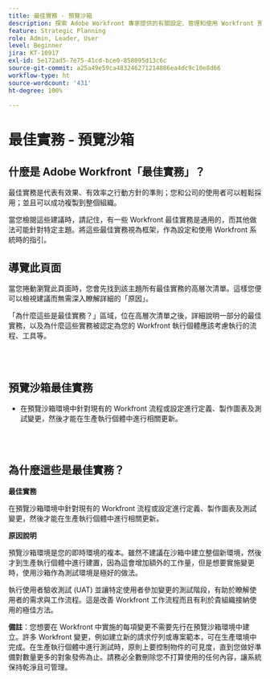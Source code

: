 ```yaml
---
title: 最佳實務 - 預覽沙箱
description: 探索 Adobe Workfront 專家提供的有關設定、管理和使用 Workfront 預覽沙箱環境的最佳實務建議。
feature: Strategic Planning
role: Admin, Leader, User
level: Beginner
jira: KT-10917
exl-id: 5e172ad5-7e75-41cd-bce0-858095d13c6c
source-git-commit: a25a49e59ca483246271214886ea4dc9c10e8d66
workflow-type: ht
source-wordcount: '431'
ht-degree: 100%

---
```


# 最佳實務 - 預覽沙箱

## 什麼是 Adobe Workfront「最佳實務」？

最佳實務是代表有效果、有效率之行動方針的準則；您和公司的使用者可以輕鬆採用；並且可以成功複製到整個組織。

當您檢閱這些建議時，請記住，有一些 Workfront 最佳實務是通用的，而其他做法可能針對特定主題。將這些最佳實務視為框架，作為設定和使用 Workfront 系統時的指引。

## 導覽此頁面

當您捲動瀏覽此頁面時，您會先找到該主題所有最佳實務的高層次清單。這樣您便可以檢視建議而無需深入瞭解詳細的「原因」。

「為什麼這些是最佳實務？」區域，位在高層次清單之後，詳細說明一部分的最佳實務，以及為什麼這些實務被認定為您的 Workfront 執行個體應該考慮執行的流程、工具等。

</br>
</br>

## 預覽沙箱最佳實務

* 在預覽沙箱環境中針對現有的 Workfront 流程或設定進行定義、製作圖表及測試變更，然後才能在生產執行個體中進行相關更新。

</br>
</br>

## 為什麼這些是最佳實務？

**最佳實務**

在預覽沙箱環境中針對現有的 Workfront 流程或設定進行定義、製作圖表及測試變更，然後才能在生產執行個體中進行相關更新。

**原因說明**

預覽沙箱環境是您的即時環境的複本。雖然不建議在沙箱中建立整個新環境，然後才到生產執行個體中進行建置，因為這會增加額外的工作量，但是想要實施變更時，使用沙箱作為測試環境是極好的做法。

執行使用者驗收測試 (UAT) 並讓特定使用者參加變更的測試階段，有助於瞭解使用者的需求與工作流程。這是改善 Workfront 工作流程而且有利於貴組織接納使用的極佳方法。


**備註**：您想要在 Workfront 中實施的每項變更不需要先行在預覽沙箱環境中建立。許多 Workfront 變更，例如建立新的請求佇列或專案範本，可在生產環境中完成。在生產執行個體中進行測試時，原則上要控制物件的可見度，直到您做好準備對數量更多的對象發佈為止。請務必全數刪除您不打算使用的任何內容，讓系統保持乾淨且可管理。
